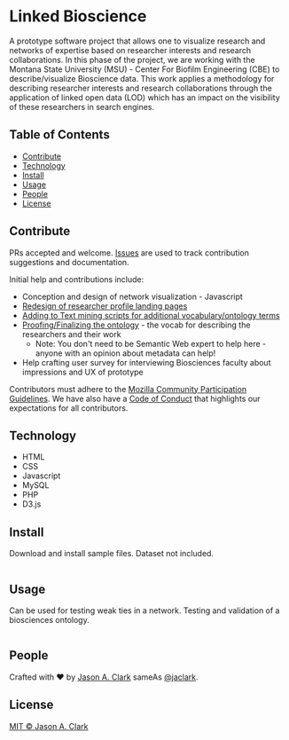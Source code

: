 # Linked Bioscience 
A prototype software project that allows one to visualize research and networks of expertise based on researcher interests and research collaborations. In this phase of the project, we are working with the Montana State University (MSU) - Center For Biofilm Engineering (CBE) to describe/visualize Bioscience data. This work applies a methodology for describing researcher interests and research collaborations through the application of linked open data (LOD) which has an impact on the visibility of these researchers in search engines.

## Table of Contents

- [Contribute](#contribute)
- [Technology](#technology)
- [Install](#install)
- [Usage](#usage)
- [People](#people)
- [License](#license)

## Contribute

PRs accepted and welcome. [Issues](https://github.com/jasonclark/linked-people-bioscience/issues) are used to track contribution suggestions and documentation.

Initial help and contributions include:

* Conception and design of network visualization - Javascript 
* [Redesign of researcher profile landing pages](https://github.com/jasonclark/linked-people-bioscience/issues/7)
* [Adding to Text mining scripts for additional vocabulary/ontology terms](https://github.com/jasonclark/linked-people-bioscience/tree/master/meta/scripts)
* [Proofing/Finalizing the ontology](https://github.com/jasonclark/linked-people-bioscience/blob/master/ontology.rdf) - the vocab for describing the researchers and their work
  * Note: You don't need to be Semantic Web expert to help here - anyone with an opinion about metadata can help!
* Help crafting user survey for interviewing Biosciences faculty about impressions and UX of prototype

Contributors must adhere to the [Mozilla Community Participation Guidelines](https://www.mozilla.org/en-US/about/governance/policies/participation/). We have also have a [Code of Conduct](https://github.com/jasonclark/linked-people-bioscience/blob/master/CODE_OF_CONDUCT.md) that highlights our expectations for all contributors.

## Technology

* HTML
* CSS
* Javascript
* MySQL
* PHP
* D3.js

## Install

Download and install sample files. Dataset not included.
```
```

## Usage

Can be used for testing weak ties in a network. Testing and validation of a biosciences ontology.
```
```

## People

Crafted with :heart: by [Jason A. Clark](https://www.jasonclark.info) sameAs [@jaclark](https://twitter.com/jaclark).

## License

[MIT © Jason A. Clark](LICENSE)
